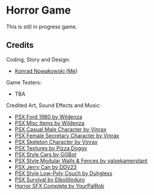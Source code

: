 # Horror Game

This is still in progress game.

## Credits

Coding, Story and Design:
- [Konrad Nowakowski (Me)](https://github.com/lethiandev)

Game Testers:
- TBA

Credited Art, Sound Effects and Music:
- [PSX Ford 1980 by Wildenza](https://wildenza.itch.io/psx-ford-1980)
- [PSX Misc Items by Wildenza](https://wildenza.itch.io/psx-misc-items)
- [PSX Casual Male Character by Vinrax](https://vinrax.itch.io/psx-casual-male-character)
- [PSX Female Secretary Character by Vinrax](https://vinrax.itch.io/psx-secretary-character)
- [PSX Skeleton Character by Vinrax](https://vinrax.itch.io/psx-skeleton-character)
- [PSX Textures by Pizza Doggy](https://pizzadoggy.itch.io/psx-textures)
- [PSX Style Cars by GGBot](https://ggbot.itch.io/psx-style-cars)
- [PSX Style Modular Walls & Fences by valsekamerplant](https://valsekamerplant.itch.io/psx-style-walls-fences)
- [PSX Jerry Can by DDV23](https://ddv23.itch.io/psx-jerrycan)
- [PSX Style Low-Poly Couch by Duhgless](https://duhgless.itch.io/psx-style-low-poly-couch)
- [PSX Survival by Elbolilloduro](https://elbolilloduro.itch.io/survival-psx)
- [Horror SFX Complete by YourPalRob](https://yourpalrob.itch.io/must-have-horror-sound-effects)
